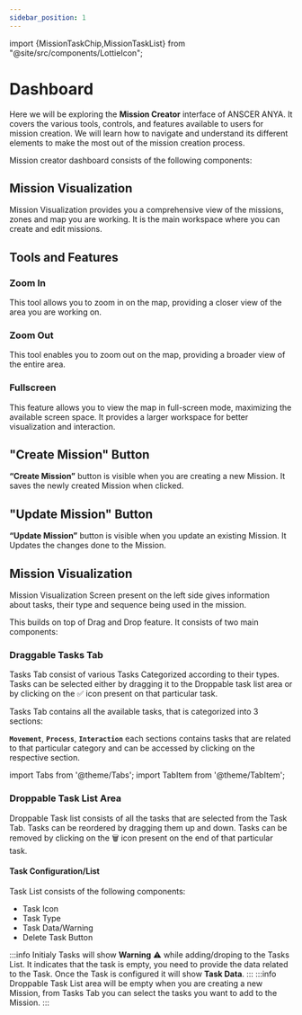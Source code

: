 ```yaml
---
sidebar_position: 1
---
```


import {MissionTaskChip,MissionTaskList} from "@site/src/components/LottieIcon";

# Dashboard

Here we will be exploring the **Mission Creator** interface of ANSCER ANYA. It covers the various tools, controls, and features available to users for mission creation. We will learn how to navigate and understand its different elements to make the most out of the mission creation process.

Mission creator dashboard consists of the following components:

## Mission Visualization

Mission Visualization provides you a comprehensive view of the missions, zones and map you are working. It is the main workspace where you can create and edit missions.

## Tools and Features

### Zoom In

This tool allows you to zoom in on the map, providing a closer view of the area you are working on.

### Zoom Out

This tool enables you to zoom out on the map, providing a broader view of the entire area.

### Fullscreen

This feature allows you to view the map in full-screen mode, maximizing the available screen space. It provides a larger workspace for better visualization and interaction.

## "Create Mission" Button

**“Create Mission”** button is visible when you are creating a new Mission. It saves the newly created Mission when clicked.

## "Update Mission" Button

**“Update Mission”** button is visible when you update an existing Mission. It Updates the changes done to the Mission.

## Mission Visualization

Mission Visualization Screen present on the left side gives information about tasks, their type and sequence being used in the mission.

This builds on top of Drag and Drop feature. It consists of two main components:

### Draggable Tasks Tab

Tasks Tab consist of various Tasks Categorized according to their types. Tasks can be selected either by dragging it to the Droppable task list area or by clicking on the ✅ icon present on that particular task.

Tasks Tab contains all the available tasks, that is categorized into 3 sections:

**`Movement`**, **`Process`**, **`Interaction`** each sections contains tasks that are related to that particular category and can be accessed by clicking on the respective section.

import Tabs from '@theme/Tabs';
import TabItem from '@theme/TabItem';

<Tabs>
  <TabItem value="movement" label="Movement" default>
    <div className="tasks-wrapper">
      <MissionTaskChip icon={"move"} label={"Move"}/>
      <MissionTaskChip icon={"charging"} label={"Charge"}/>
      <MissionTaskChip icon={"multiWaypoint"} label={"Multi Waypoint"}/>
      <MissionTaskChip icon={"qrMarker"} label={"QR"}/>
    </div>
  </TabItem>
  <TabItem value="process" label="Process">
    <div className="tasks-wrapper">
      <MissionTaskChip icon={"lifter"} label={"Lifter"}/>
      <MissionTaskChip icon={"conveyor"} label={"Conveyor"}/>
      <MissionTaskChip icon={"turnTable"} label={"Turn Table"}/>
      <MissionTaskChip icon={"manipulator"} label={"Manipulator"}/>
      <MissionTaskChip icon={"docking"} label={"Docking"}/>
      <MissionTaskChip icon={"undocking"} label={"Un-Docking"}/>
    </div>
  </TabItem>
  <TabItem value="interaction" label="Interaction">
    <div className="tasks-wrapper">
      <MissionTaskChip icon={"waitUser"} label={"Wait"}/>
      <MissionTaskChip icon={"buzzer"} label={"Buzzer"}/>
    </div>
  </TabItem>
</Tabs>

### Droppable Task List Area

Droppable Task list consists of all the tasks that are selected from the Task Tab. Tasks can be reordered by dragging them up and down. Tasks can be removed by clicking on the 🗑️ icon present on the end of that particular task.

<div className="tasks-list-wrapper">
  <MissionTaskList icon={"move"} label={"Move"} data={"Aisle 2"}/>
  <MissionTaskList icon={"charging"} label={"Charge"} data={"Charge 30 Mins"}/>
  <MissionTaskList icon={"docking"} label={"Docking"} data={"Marker: Pickup 1 | Type: Trolley"}/>
  <MissionTaskList icon={"lifter"} label={"Lifter"} data={"Lift Up"}/>
  <MissionTaskList icon={"move"} label={"Move"} data={"Drop Point 1"}/>
  <MissionTaskList icon={"undocking"} label={"Un-Docking"} data={"Type: Trolley"}/>
  <MissionTaskList icon={"move"} label={"Move"} data={"Home"}/>
</div>

#### Task Configuration/List

Task List consists of the following components:

<div className="tasks-list-wrapper">
  <MissionTaskList icon={"charging"} label={"Charge"} data={"Charge: 75%"}/>
  <MissionTaskList icon={"waitUser"} label={"Wait"} />
</div>

- Task Icon
- Task Type
- Task Data/Warning
- Delete Task Button

:::info
Initialy Tasks will show **Warning** ⚠️ while adding/droping to the Tasks List. It indicates that the task is empty, you need to provide the data related to the Task. Once the Task is configured it will show **Task Data**.
:::
:::info
Droppable Task List area will be empty when you are creating a new Mission, from Tasks Tab you can select the tasks you want to add to the Mission.
:::
